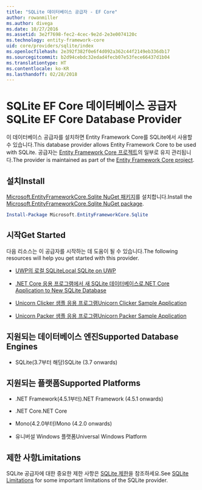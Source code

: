 ```yaml
---
title: "SQLite 데이터베이스 공급자 - EF Core"
author: rowanmiller
ms.author: divega
ms.date: 10/27/2016
ms.assetid: 3e2f7698-fec2-4cec-9e2d-2e3e0074120c
ms.technology: entity-framework-core
uid: core/providers/sqlite/index
ms.openlocfilehash: 2e392f382f0e6f4d092a362c44f2149eb336db17
ms.sourcegitcommit: b2d94cebdc32edad4fecb07e53fece66437d1b04
ms.translationtype: HT
ms.contentlocale: ko-KR
ms.lasthandoff: 02/28/2018
---
```

# <a name="sqlite-ef-core-database-provider"></a><span data-ttu-id="029d6-102">SQLite EF Core 데이터베이스 공급자</span><span class="sxs-lookup"><span data-stu-id="029d6-102">SQLite EF Core Database Provider</span></span>

<span data-ttu-id="029d6-103">이 데이터베이스 공급자를 설치하면 Entity Framework Core를 SQLite에서 사용할 수 있습니다.</span><span class="sxs-lookup"><span data-stu-id="029d6-103">This database provider allows Entity Framework Core to be used with SQLite.</span></span> <span data-ttu-id="029d6-104">공급자는 [Entity Framework Core 프로젝트](https://github.com/aspnet/EntityFrameworkCore)의 일부로 유지 관리됩니다.</span><span class="sxs-lookup"><span data-stu-id="029d6-104">The provider is maintained as part of the [Entity Framework Core project](https://github.com/aspnet/EntityFrameworkCore).</span></span>

## <a name="install"></a><span data-ttu-id="029d6-105">설치</span><span class="sxs-lookup"><span data-stu-id="029d6-105">Install</span></span>

<span data-ttu-id="029d6-106">[Microsoft.EntityFrameworkCore.Sqlite NuGet 패키지](https://www.nuget.org/packages/Microsoft.EntityFrameworkCore.Sqlite/)를 설치합니다.</span><span class="sxs-lookup"><span data-stu-id="029d6-106">Install the [Microsoft.EntityFrameworkCore.Sqlite NuGet package](https://www.nuget.org/packages/Microsoft.EntityFrameworkCore.Sqlite/).</span></span>

``` powershell
Install-Package Microsoft.EntityFrameworkCore.Sqlite
```

## <a name="get-started"></a><span data-ttu-id="029d6-107">시작</span><span class="sxs-lookup"><span data-stu-id="029d6-107">Get Started</span></span>

<span data-ttu-id="029d6-108">다음 리소스는 이 공급자를 시작하는 데 도움이 될 수 있습니다.</span><span class="sxs-lookup"><span data-stu-id="029d6-108">The following resources will help you get started with this provider.</span></span>
* [<span data-ttu-id="029d6-109">UWP의 로컬 SQLite</span><span class="sxs-lookup"><span data-stu-id="029d6-109">Local SQLite on UWP</span></span>](../../get-started/uwp/getting-started.md)

* [<span data-ttu-id="029d6-110">.NET Core 응용 프로그램에서 새 SQLite 데이터베이스로</span><span class="sxs-lookup"><span data-stu-id="029d6-110">.NET Core Application to New SQLite Database</span></span>](../../get-started/netcore/new-db-sqlite.md)

* [<span data-ttu-id="029d6-111">Unicorn Clicker 샘플 응용 프로그램</span><span class="sxs-lookup"><span data-stu-id="029d6-111">Unicorn Clicker Sample Application</span></span>](https://github.com/rowanmiller/UnicornStore/tree/master/UnicornClicker/UWP)

* [<span data-ttu-id="029d6-112">Unicorn Packer 샘플 응용 프로그램</span><span class="sxs-lookup"><span data-stu-id="029d6-112">Unicorn Packer Sample Application</span></span>](https://github.com/rowanmiller/UnicornStore/tree/master/UnicornPacker)

## <a name="supported-database-engines"></a><span data-ttu-id="029d6-113">지원되는 데이터베이스 엔진</span><span class="sxs-lookup"><span data-stu-id="029d6-113">Supported Database Engines</span></span>

* <span data-ttu-id="029d6-114">SQLite(3.7부터 해당)</span><span class="sxs-lookup"><span data-stu-id="029d6-114">SQLite (3.7 onwards)</span></span>

## <a name="supported-platforms"></a><span data-ttu-id="029d6-115">지원되는 플랫폼</span><span class="sxs-lookup"><span data-stu-id="029d6-115">Supported Platforms</span></span>

* <span data-ttu-id="029d6-116">.NET Framework(4.5.1부터)</span><span class="sxs-lookup"><span data-stu-id="029d6-116">.NET Framework (4.5.1 onwards)</span></span>

* <span data-ttu-id="029d6-117">.NET Core</span><span class="sxs-lookup"><span data-stu-id="029d6-117">.NET Core</span></span>

* <span data-ttu-id="029d6-118">Mono(4.2.0부터)</span><span class="sxs-lookup"><span data-stu-id="029d6-118">Mono (4.2.0 onwards)</span></span>

* <span data-ttu-id="029d6-119">유니버설 Windows 플랫폼</span><span class="sxs-lookup"><span data-stu-id="029d6-119">Universal Windows Platform</span></span>

## <a name="limitations"></a><span data-ttu-id="029d6-120">제한 사항</span><span class="sxs-lookup"><span data-stu-id="029d6-120">Limitations</span></span>

<span data-ttu-id="029d6-121">SQLite 공급자에 대한 중요한 제한 사항은 [SQLite 제한](limitations.md)을 참조하세요.</span><span class="sxs-lookup"><span data-stu-id="029d6-121">See [SQLite Limitations](limitations.md) for some important limitations of the SQLite provider.</span></span>
